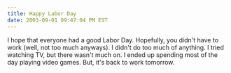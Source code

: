 ```yaml
---
title: Happy Labor Day
date: 2003-09-01 09:47:04 PM EST
---
```


I hope that everyone had a good Labor Day. Hopefully, you didn't have to work (well, not too much anyways). I didn't do too much of anything. I tried watching TV, but there wasn't much on. I ended up spending most of the day playing video games. But, it's back to work tomorrow.